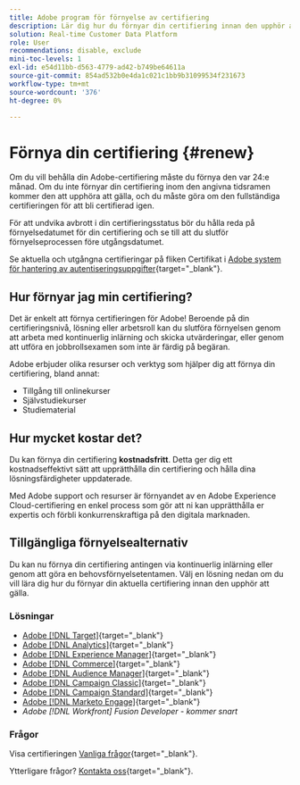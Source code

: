 ```yaml
---
title: Adobe program för förnyelse av certifiering
description: Lär dig hur du förnyar din certifiering innan den upphör att gälla.
solution: Real-time Customer Data Platform
role: User
recommendations: disable, exclude
mini-toc-levels: 1
exl-id: e54d11bb-d563-4779-ad42-b749be64611a
source-git-commit: 854ad532b0e4da1c021c1bb9b31099534f231673
workflow-type: tm+mt
source-wordcount: '376'
ht-degree: 0%

---
```


# Förnya din certifiering {#renew}

Om du vill behålla din Adobe-certifiering måste du förnya den var 24:e månad. Om du inte förnyar din certifiering inom den angivna tidsramen kommer den att upphöra att gälla, och du måste göra om den fullständiga certifieringen för att bli certifierad igen.

För att undvika avbrott i din certifieringsstatus bör du hålla reda på förnyelsedatumet för din certifiering och se till att du slutför förnyelseprocessen före utgångsdatumet.

Se aktuella och utgångna certifieringar på fliken Certifikat i [Adobe system för hantering av autentiseringsuppgifter](https://www.certmetrics.com/adobe/candidate/cert_summary.aspx){target="_blank"}.

## Hur förnyar jag min certifiering?

Det är enkelt att förnya certifieringen för Adobe! Beroende på din certifieringsnivå, lösning eller arbetsroll kan du slutföra förnyelsen genom att arbeta med kontinuerlig inlärning och skicka utvärderingar, eller genom att utföra en jobbrollsexamen som inte är färdig på begäran.

Adobe erbjuder olika resurser och verktyg som hjälper dig att förnya din certifiering, bland annat:

* Tillgång till onlinekurser
* Självstudiekurser
* Studiematerial

## Hur mycket kostar det?

Du kan förnya din certifiering **kostnadsfritt**. Detta ger dig ett kostnadseffektivt sätt att upprätthålla din certifiering och hålla dina lösningsfärdigheter uppdaterade.

Med Adobe support och resurser är förnyandet av en Adobe Experience Cloud-certifiering en enkel process som gör att ni kan upprätthålla er expertis och förbli konkurrenskraftiga på den digitala marknaden.

## Tillgängliga förnyelsealternativ

Du kan nu förnya din certifiering antingen via kontinuerlig inlärning eller genom att göra en behovsförnyelsetentamen. Välj en lösning nedan om du vill lära dig hur du förnyar din aktuella certifiering innan den upphör att gälla.

### Lösningar

* [Adobe [!DNL Target]](https://experienceleague.adobe.com/docs/certification/certification/technical-certifications/at/at-renew.html?lang=en){target="_blank"}
* [Adobe [!DNL Analytics]](https://experienceleague.adobe.com/docs/certification/certification/technical-certifications/aa/aa-renew.html?lang=en){target="_blank"}
* [Adobe [!DNL Experience Manager]](https://experienceleague.adobe.com/docs/certification/certification/technical-certifications/aem/aem-renew.html?lang=en){target="_blank"}
* [Adobe [!DNL Commerce]](https://experienceleague.adobe.com/docs/certification/certification/technical-certifications/ac/ac-renew.html?lang=en){target="_blank"}
* [Adobe [!DNL Audience Manager]](https://experienceleague.adobe.com/docs/certification/certification/technical-certifications/aam/aam-renew.html?lang=en){target="_blank"}
* [Adobe [!DNL Campaign Classic]](https://experienceleague.adobe.com/docs/certification/certification/technical-certifications/acc/acc-renew.html?lang=en){target="_blank"}
* [Adobe [!DNL Campaign Standard]](https://experienceleague.adobe.com/docs/certification/certification/technical-certifications/acs/acs-renew.html?lang=en){target="_blank"}
* [Adobe [!DNL Marketo Engage]](https://experienceleague.adobe.com/docs/certification/certification/technical-certifications/ame/ame-renew.html?lang=en){target="_blank"}
* _Adobe [!DNL Workfront] Fusion Developer - kommer snart_

### Frågor

Visa certifieringen [Vanliga frågor](https://experienceleague.adobe.com/docs/certification/certification/faq.html?lang=en){target="_blank"}.

Ytterligare frågor? [Kontakta oss](mailto:certif@adobe.com){target="_blank"}.
